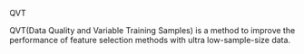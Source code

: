 QVT

QVT(Data Quality and Variable Training Samples) is a method to improve the performance of feature selection methods with ultra low-sample-size data.
